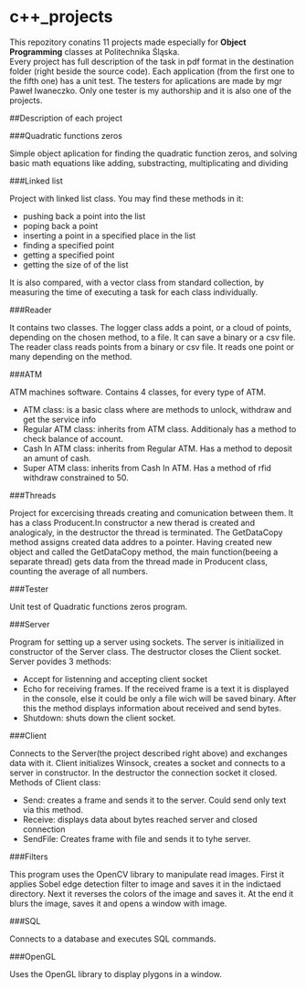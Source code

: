 # c++_projects    

This repozitory conatins 11 projects made especially for **Object Programming** classes at Politechnika Śląska.  
Every project has full description of the task in pdf format in the destination folder (right beside the source code). Each application (from the first one to the fifth one) has a unit test. The testers for aplications are made by mgr Paweł Iwaneczko. Only one tester is my authorship and it is also one of the projects.  

##Description of each project

###Quadratic functions zeros  

Simple object aplication for finding the quadratic function zeros, and solving basic math equations like adding, substracting, multiplicating and dividing  

###Linked list    

Project with linked list class. You may find these methods in it:  

-  pushing back a point into the list
-  poping back a point
-  inserting a point in a specified place in the list
-  finding a specified point
-  getting a specified point
-  getting the size of of the list  

It is also compared, with a vector class from standard collection, by measuring the time of executing a task for each class individually.    

###Reader  

It contains two classes. The logger class adds a point, or a cloud of points, depending on the chosen method, to a file. It can save a binary or a csv file. The reader class reads points from a binary or csv file. It reads one point or many depending on the method.  

###ATM  

ATM machines software. Contains 4 classes, for every type of ATM. 

-  ATM class: is a basic class where are methods to unlock, withdraw and get the service info
-  Regular ATM class: inherits from ATM class. Additionaly has a method to check balance of account.
-  Cash In ATM class: inherits from Regular ATM. Has a method to deposit an amunt of cash.
-  Super ATM class: inherits from Cash In ATM. Has a method of rfid withdraw constrained to 50.  

###Threads  

Project for excercising threads creating and comunication between them.
It has a class Producent.In constructor a new therad is created and analogicaly, in the destructor the thread is terminated. The GetDataCopy method assigns created data addres to a pointer. 
Having created new object and called the GetDataCopy method, the main function(beeing a separate thread) gets data from the thread made in Producent class, counting the average of all numbers.  

###Tester  

Unit test of Quadratic functions zeros program.  

###Server  

Program for setting up a server using sockets. The server is initiailized in constructor of the Server class. The destructor closes the Client socket.
Server povides 3 methods:

-  Accept for listenning and accepting client socket
-  Echo for receiving frames. If the received frame is a text it is displayed in the console, else it could be only a file wich will be saved binary. After this the method displays information about received and send bytes.
-  Shutdown: shuts down the client socket.  

###Client  

Connects to the Server(the project described right above) and exchanges data with it. Client initializes Winsock, creates a socket and connects to a server in constructor. In the destructor the connection socket it closed.  
Methods of Client class:

-  Send: creates a frame and sends it to the server. Could send only text via this method.
-  Receive: displays data about bytes reached server and closed connection
-  SendFile: Creates frame with file and sends it to tyhe server.  

###Filters  

This program uses the OpenCV library to manipulate read images.
First it applies Sobel edge detection filter to image and saves it in the indictaed directory. Next it reverses the colors of the image and saves it. At the end it blurs the image, saves it and opens a window with image.  

###SQL  

Connects to a database and executes SQL commands.  

###OpenGL  

Uses the OpenGL library to display plygons in a window.

